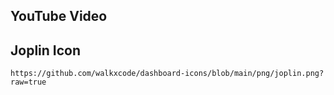 ## YouTube Video

## Joplin Icon

```text
https://github.com/walkxcode/dashboard-icons/blob/main/png/joplin.png?raw=true
```
